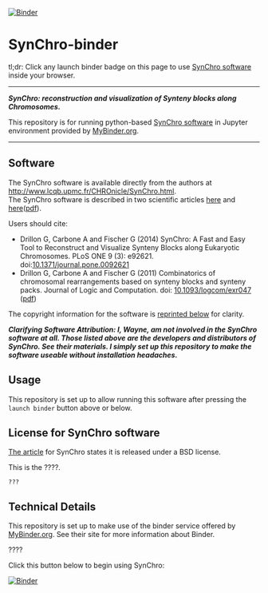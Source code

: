 
[![Binder](http://mybinder.org/badge.svg)](http://beta.mybinder.org/v2/gh/fomightez/SynChro-binder/master?filepath=index.ipynb)

# SynChro-binder

tl;dr:
Click any launch binder badge on this page to use [SynChro software](http://www.lcqb.upmc.fr/CHROnicle/SynChro.html) inside your browser.


-----

***SynChro: reconstruction and visualization of Synteny blocks along Chromosomes.***



This repository is for running python-based [SynChro software](http://www.lcqb.upmc.fr/CHROnicle/SynChro.html) in Jupyter environment provided by [MyBinder.org](https://mybinder.org/).  

------


Software
--------

The SynChro software is available directly from the authors at http://www.lcqb.upmc.fr/CHROnicle/SynChro.html.  
The SynChro software is described in two scientific articles [here](http://www.plosone.org/article/info%3Adoi%2F10.1371%2Fjournal.pone.0092621) and [here](http://logcom.oxfordjournals.org/content/23/4/815)([pdf](http://www.lcqb.upmc.fr/CHROnicle/telechargements/JLogicComputation-2011-Drillon-logcom_exr047.pdf)).

Users should cite:

- Drillon G, Carbone A and Fischer G (2014) SynChro: A Fast and Easy Tool to Reconstruct and Visualize Synteny Blocks along Eukaryotic Chromosomes. PLoS ONE 9 (3): e92621. doi:[10.1371/journal.pone.0092621](http://www.plosone.org/article/info%3Adoi%2F10.1371%2Fjournal.pone.0092621)
- Drillon G, Carbone A and Fischer G (2011) Combinatorics of chromosomal rearrangements based on synteny blocks and synteny packs. Journal of Logic and Computation. doi: [10.1093/logcom/exr047](http://logcom.oxfordjournals.org/content/23/4/815) ([pdf](http://www.lcqb.upmc.fr/CHROnicle/telechargements/JLogicComputation-2011-Drillon-logcom_exr047.pdf))

The copyright information for the software is [reprinted below](#license-for-SynChro-software) for clarity.

***Clarifying Software Attribution: I, Wayne, am not involved in the SynChro software at all. Those listed above are the developers and distributors of SynChro. See their materials. I simply set up this repository to make the software useable without installation headaches.***


Usage
-----

This repository is set up to allow running this software after pressing the `launch binder` button above or below.


License for SynChro software
----------------------------

[The article](http://www.plosone.org/article/info%3Adoi%2F10.1371%2Fjournal.pone.0092621) for SynChro states it is released under a BSD license.

This is the ????.
```
???
```

Technical Details
-----------------

This repository is set up to make use of the binder service offered by [MyBinder.org](https://mybinder.org/). See their site for more information about Binder.

????

Click this button below to begin using SynChro:

[![Binder](http://mybinder.org/badge.svg)](http://beta.mybinder.org/v2/gh/fomightez/SynChro-binder/master?filepath=index.ipynb)
